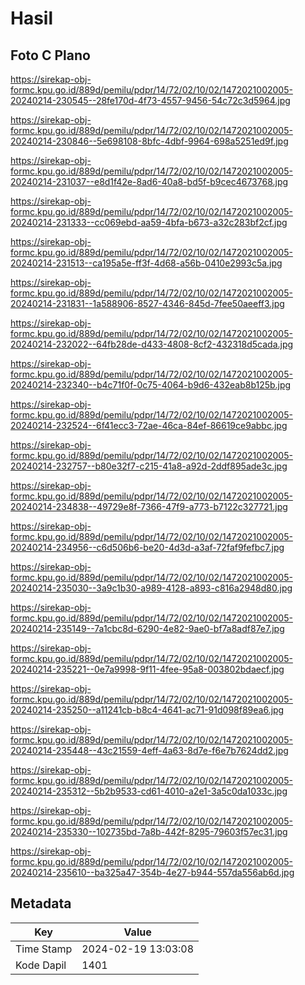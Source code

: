 # Hasil

## Foto C Plano

https://sirekap-obj-formc.kpu.go.id/889d/pemilu/pdpr/14/72/02/10/02/1472021002005-20240214-230545--28fe170d-4f73-4557-9456-54c72c3d5964.jpg

https://sirekap-obj-formc.kpu.go.id/889d/pemilu/pdpr/14/72/02/10/02/1472021002005-20240214-230846--5e698108-8bfc-4dbf-9964-698a5251ed9f.jpg

https://sirekap-obj-formc.kpu.go.id/889d/pemilu/pdpr/14/72/02/10/02/1472021002005-20240214-231037--e8d1f42e-8ad6-40a8-bd5f-b9cec4673768.jpg

https://sirekap-obj-formc.kpu.go.id/889d/pemilu/pdpr/14/72/02/10/02/1472021002005-20240214-231333--cc069ebd-aa59-4bfa-b673-a32c283bf2cf.jpg

https://sirekap-obj-formc.kpu.go.id/889d/pemilu/pdpr/14/72/02/10/02/1472021002005-20240214-231513--ca195a5e-ff3f-4d68-a56b-0410e2993c5a.jpg

https://sirekap-obj-formc.kpu.go.id/889d/pemilu/pdpr/14/72/02/10/02/1472021002005-20240214-231831--1a588906-8527-4346-845d-7fee50aeeff3.jpg

https://sirekap-obj-formc.kpu.go.id/889d/pemilu/pdpr/14/72/02/10/02/1472021002005-20240214-232022--64fb28de-d433-4808-8cf2-432318d5cada.jpg

https://sirekap-obj-formc.kpu.go.id/889d/pemilu/pdpr/14/72/02/10/02/1472021002005-20240214-232340--b4c71f0f-0c75-4064-b9d6-432eab8b125b.jpg

https://sirekap-obj-formc.kpu.go.id/889d/pemilu/pdpr/14/72/02/10/02/1472021002005-20240214-232524--6f41ecc3-72ae-46ca-84ef-86619ce9abbc.jpg

https://sirekap-obj-formc.kpu.go.id/889d/pemilu/pdpr/14/72/02/10/02/1472021002005-20240214-232757--b80e32f7-c215-41a8-a92d-2ddf895ade3c.jpg

https://sirekap-obj-formc.kpu.go.id/889d/pemilu/pdpr/14/72/02/10/02/1472021002005-20240214-234838--49729e8f-7366-47f9-a773-b7122c327721.jpg

https://sirekap-obj-formc.kpu.go.id/889d/pemilu/pdpr/14/72/02/10/02/1472021002005-20240214-234956--c6d506b6-be20-4d3d-a3af-72faf9fefbc7.jpg

https://sirekap-obj-formc.kpu.go.id/889d/pemilu/pdpr/14/72/02/10/02/1472021002005-20240214-235030--3a9c1b30-a989-4128-a893-c816a2948d80.jpg

https://sirekap-obj-formc.kpu.go.id/889d/pemilu/pdpr/14/72/02/10/02/1472021002005-20240214-235149--7a1cbc8d-6290-4e82-9ae0-bf7a8adf87e7.jpg

https://sirekap-obj-formc.kpu.go.id/889d/pemilu/pdpr/14/72/02/10/02/1472021002005-20240214-235221--0e7a9998-9f11-4fee-95a8-003802bdaecf.jpg

https://sirekap-obj-formc.kpu.go.id/889d/pemilu/pdpr/14/72/02/10/02/1472021002005-20240214-235250--a11241cb-b8c4-4641-ac71-91d098f89ea6.jpg

https://sirekap-obj-formc.kpu.go.id/889d/pemilu/pdpr/14/72/02/10/02/1472021002005-20240214-235448--43c21559-4eff-4a63-8d7e-f6e7b7624dd2.jpg

https://sirekap-obj-formc.kpu.go.id/889d/pemilu/pdpr/14/72/02/10/02/1472021002005-20240214-235312--5b2b9533-cd61-4010-a2e1-3a5c0da1033c.jpg

https://sirekap-obj-formc.kpu.go.id/889d/pemilu/pdpr/14/72/02/10/02/1472021002005-20240214-235330--102735bd-7a8b-442f-8295-79603f57ec31.jpg

https://sirekap-obj-formc.kpu.go.id/889d/pemilu/pdpr/14/72/02/10/02/1472021002005-20240214-235610--ba325a47-354b-4e27-b944-557da556ab6d.jpg


## Metadata

| Key        | Value               |
| ---------- | ------------------- |
| Time Stamp | 2024-02-19 13:03:08 |
| Kode Dapil | 1401                |



